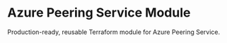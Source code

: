 # Azure Peering Service Module

Production-ready, reusable Terraform module for Azure Peering Service.
